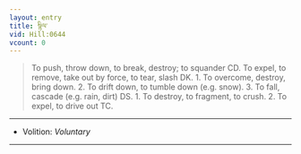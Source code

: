 ```yaml
---
layout: entry
title: སྙིལ་
vid: Hill:0644
vcount: 0
---
```

> To push, throw down, to break, destroy; to squander CD\. To expel, to remove, take out by force, to tear, slash DK\. 1\. To overcome, destroy, bring down\. 2\. To drift down, to tumble down (e\.g\. snow)\. 3\. To fall, cascade (e\.g\. rain, dirt) DS\. 1\. To destroy, to fragment, to crush\. 2\. To expel, to drive out TC\.

---
* Volition: _Voluntary_

---

